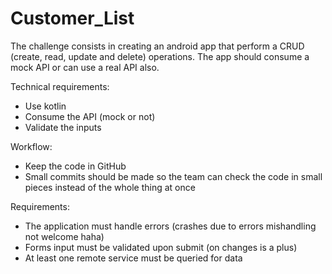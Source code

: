 # Customer_List

The challenge consists in creating an android app that perform
a CRUD (create, read, update and delete) operations. The app should consume a mock API or can use a real API also.

Technical requirements:
- Use kotlin
- Consume the API (mock or not)
- Validate the inputs

Workflow:
- Keep the code in GitHub
- Small commits should be made so the team can check the code in small pieces instead of the whole thing at once

Requirements:
- The application must handle errors (crashes due to errors mishandling not welcome haha)
- Forms input must be validated upon submit (on changes is a plus)
- At least one remote service must be queried for data
